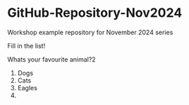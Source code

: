 # GitHub-Repository-Nov2024
Workshop example repository for November 2024 series


Fill in the list!

Whats your favourite animal?2
 
1. Dogs
2. Cats
3. Eagles 
4. 

